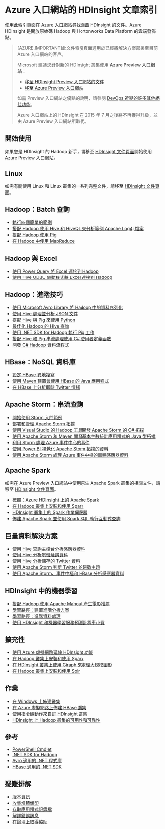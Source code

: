 <properties
   pageTitle="Azure 入口網站的 HDInsight 文章索引 | Microsoft Azure"
   description="提供 Azure 入口網站上的 HDInsight 相關文章連結之索引頁。Microsoft 向您推薦適用於 HDInsight 上新的 Hadoop 叢集之 Azure Preview 入口網站。"
   services="hdinsight"
   documentationCenter="na"
   authors="cjgronlund"
   manager="pablissima"
   editor=""/>

<tags
   ms.service="hdinsight"
   ms.devlang="na"
   ms.topic="index-page"
   ms.tgt_pltfrm="na"
   ms.workload="big-data"
   ms.date="08/17/2015"
   ms.author="cjgronlund"/>

# Azure 入口網站的 HDInsight 文章索引

使用此索引頁面在 [Azure 入口網站](https://manage.windowsazure.com/)尋找涵蓋 HDInsight 的文件。Azure HDInsight 是開放原始碼 Hadoop 與 Hortonworks Data Platform 的雲端發佈點。


> [AZURE.IMPORTANT]此文件索引頁面適用於已經將解決方案部署至目前 Azure 入口網站的客戶。
>
> Microsoft 建議您針對新的 HDInsight 叢集使用 **Azure Preview 入口網站**：
>
> * [移至 HDInsight Preview 入口網站的文件](/documentation/services/hdinsight/)
> * [移至 Azure Preview 入口網站](https://portal.azure.com/)
>
> 如需 Preview 入口網站之優點的說明，請參閱 [DevOps 近期的許多其他絕佳功能](/overview/preview-portal/)。
>
> Azure 入口網站上的 HDInsight 在 2015 年 7 月之後將不再獲得升級，並由 Azure Preview 入口網站所取代。

## 開始使用

如果您是 HDInsight 的 Hadoop 新手，請移至 [HDInsight 文件頁面](/documentation/services/hdinsight/)開始使用 Azure Preview 入口網站。

## Linux

如需有關使用 Linux 和 Linux 叢集的一系列完整文件，請移至 [HDInsight 文件頁面](/documentation/services/hdinsight/)。

## Hadoop：Batch 查詢

* [執行四個簡單的範例](hdinsight-run-samples.md)
* [搭配 Hadoop 使用 Hive 和 HiveQL 來分析範例 Apache Log4j 檔案](hdinsight-use-hive.md)
* [搭配 Hadoop 使用 Pig](hdinsight-use-pig.md)
* [在 Hadoop 中使用 MapReduce](hdinsight-use-mapreduce.md)

## Hadoop 與 Excel

* [使用 Power Query 將 Excel 連接到 Hadoop](hdinsight-connect-excel-power-query.md)
* [使用 Hive ODBC 驅動程式將 Excel 連接到 Hadoop](hdinsight-connect-excel-hive-odbc-driver.md)


## Hadoop：進階技巧

* [使用 Microsoft Avro Library 將 Hadoop 中的資料序列化](hdinsight-dotnet-avro-serialization.md)
* [使用 Hive 處理並分析 JSON 文件](hdinsight-using-json-in-hive.md)
* [搭配 Hive 與 Pig 來使用 Python](hdinsight-python.md)
* [最佳化 Hadoop 的 Hive 查詢](hdinsight-hadoop-optimize-hive-query–v1.md)
* [使用 .NET SDK for Hadoop 執行 Pig 工作](hdinsight-hadoop-use-pig-dotnet-sdk-v1.md)
* [搭配 Hive 和 Pig 串流處理使用 C# 使用者定義函數](hdinsight-hadoop-hive-pig-udf-dotnet-csharp.md)
* [開發 C# Hadoop 資料流程式](hdinsight-hadoop-develop-deploy-streaming-jobs.md)

## HBase：NoSQL 資料庫

* [設定 HBase 異地複寫](hdinsight-hbase-geo-replication.md)
* [使用 Maven 建置會使用 HBase 的 Java 應用程式](hdinsight-hbase-build-java-maven.md)
* [在 HBase 上分析即時 Twitter 情緒](hdinsight-hbase-analyze-twitter-sentiment.md)

## Apache Storm：串流查詢

* [開始使用 Storm 入門範例](hdinsight-apache-storm-tutorial-get-started-v1.md)
* [部署和管理 Apache Storm 拓撲](hdinsight-storm-deploy-monitor-topology.md)
* [使用 Visual Studio 的 Hadoop 工具開發 Apache Storm 的 C# 拓撲](hdinsight-storm-develop-csharp-visual-studio-topology.md)
* [使用 Apache Storm 和 Maven 開發基本字數統計應用程式的 Java 型拓撲](hdinsight-storm-develop-java-topology.md)
* [利用 Storm 處理 Azure 事件中心的事件](hdinsight-storm-develop-csharp-event-hub-topology.md)
* [使用 Power BI 視覺化 Apache Storm 拓撲的資料](hdinsight-storm-power-bi-topology.md)
* [使用 Apache Storm 處理 Azure 事件中樞的車輛感應器資料](hdinsight-storm-iot-eventhub-documentdb.md)

## Apache Spark

如需在 Azure Preview 入口網站中使用原生 Apache Spark 叢集的相關文件，請移至 [HDInsight 文件頁面](/documentation/services/hdinsight/)。

* [概觀：Azure HDInsight 上的 Apache Spark](hdinsight-apache-spark-overview.md)
* [在 Hadoop 叢集上安裝和使用 Spark](hdinsight-hadoop-spark-install.md)
* [HDInsight 叢集上的 Spark 作業伺服器](hdinsight-apache-spark-job-server.md)
* [佈建 Apache Spark 並使用 Spark SQL 執行互動式查詢](hdinsight-apache-spark-zeppelin-notebook-jupyter-spark-sql-v1.md)


## 巨量資料解決方案

* [使用 Hive 查詢主控台分析感應器資料](hdinsight-hive-analyze-sensor-data.md)
* [使用 Hive 分析航班延誤資料](hdinsight-analyze-flight-delay-data.md)
* [使用 Hive 分析儲存的 Twitter 資料](hdinsight-analyze-twitter-data.md)
* [使用 Apache Storm 判斷 Twitter 的趨勢主題](hdinsight-storm-twitter-trending.md)
* [使用 Apache Storm、事件中樞和 HBase 分析感應器資料](hdinsight-storm-sensor-data-analysis.md)

## HDInsight 中的機器學習

* [搭配 Hadoop 使用 Apache Mahout 產生電影推薦](hdinsight-mahout.md)
* [學習路徑：建置進階分析方案](machine-learning-data-science-how-to-create-machine-learning-service.md)
* [學習路徑：進階資料處理](machine-learning-data-science-advanced-data-processing.md)
* [使用 HDInsight 和機器學習服務預測計程車小費](machine-learning-data-science-process-hive-walkthrough.md)

## 擴充性

* [使用 Azure 虛擬網路延伸 HDInsight 功能](hdinsight-extend-hadoop-virtual-network.md)
* [在 Hadoop 叢集上安裝和使用 Spark](hdinsight-hadoop-spark-install.md)
* [在 HDInsight 叢集上使用 Giraph 來處理大規模圖形](hdinsight-hadoop-giraph-install-v1.md)
* [在 Hadoop 叢集上安裝和使用 Solr](hdinsight-hadoop-solr-install-v1.md)

## 作業

* [在 Windows 上佈建叢集](hdinsight-provision-clusters-v1.md)
* [在 Azure 虛擬網路上佈建 HBase 叢集](hdinsight-hbase-provision-vnet.md)
* [使用指令碼動作來自訂 HDInsight 叢集](hdinsight-hadoop-customize-cluster-v1.md)
* [HDInsight 上 Hadoop 叢集的可用性和可靠性](hdinsight-high-availability.md)

## 參考

* [PowerShell Cmdlet](https://msdn.microsoft.com/library/azure/dn858087.aspx)  
* [.NET SDK for Hadoop](http://msdn.microsoft.com/library/azure/dn469975.aspx)  
* [Avro 適用的 .NET 程式庫](https://hadoopsdk.codeplex.com/wikipage?title=Avro%20Library)  
* [HBase 適用的 .NET SDK](https://www.nuget.org/packages/Microsoft.HBase.Client/)  

## 疑難排解

* [版本資訊](hdinsight-release-notes.md)
* [收集堆積傾印](hdinsight-hadoop-collect-debug-heap-dumps.md)
* [存取應用程式記錄檔](hdinsight-hadoop-access-yarn-app-logs.md)
* [解譯錯誤訊息](hdinsight-debug-jobs.md)
* [在論壇上取得協助](https://social.msdn.microsoft.com/forums/azure/home?forum=hdinsight)

<!---HONumber=Oct15_HO3-->